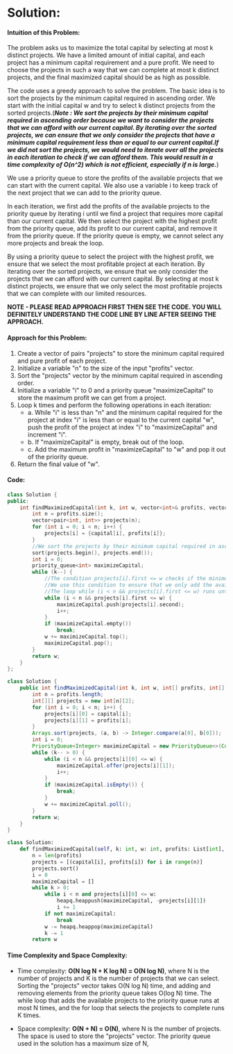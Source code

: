 # Solution:
#### Intuition of this Problem:
The problem asks us to maximize the total capital by selecting at most k distinct projects. We have a limited amount of initial capital, and each project has a minimum capital requirement and a pure profit. We need to choose the projects in such a way that we can complete at most k distinct projects, and the final maximized capital should be as high as possible.

The code uses a greedy approach to solve the problem. The basic idea is to sort the projects by the minimum capital required in ascending order. We start with the initial capital w and try to select k distinct projects from the sorted projects.(***Note : We sort the projects by their minimum capital required in ascending order because we want to consider the projects that we can afford with our current capital. By iterating over the sorted projects, we can ensure that we only consider the projects that have a minimum capital requirement less than or equal to our current capital.If we did not sort the projects, we would need to iterate over all the projects in each iteration to check if we can afford them. This would result in a time complexity of O(n^2) which is not efficient, especially if n is large.***)

We use a priority queue to store the profits of the available projects that we can start with the current capital. We also use a variable i to keep track of the next project that we can add to the priority queue.

In each iteration, we first add the profits of the available projects to the priority queue by iterating i until we find a project that requires more capital than our current capital. We then select the project with the highest profit from the priority queue, add its profit to our current capital, and remove it from the priority queue. If the priority queue is empty, we cannot select any more projects and break the loop.

By using a priority queue to select the project with the highest profit, we ensure that we select the most profitable project at each iteration. By iterating over the sorted projects, we ensure that we only consider the projects that we can afford with our current capital. By selecting at most k distinct projects, we ensure that we only select the most profitable projects that we can complete with our limited resources.
<!-- Describe your first thoughts on how to solve this problem. -->
**NOTE - PLEASE READ APPROACH FIRST THEN SEE THE CODE. YOU WILL DEFINITELY UNDERSTAND THE CODE LINE BY LINE AFTER SEEING THE APPROACH.**

#### Approach for this Problem:
1. Create a vector of pairs "projects" to store the minimum capital required and pure profit of each project.
2. Initialize a variable "n" to the size of the input "profits" vector.
3. Sort the "projects" vector by the minimum capital required in ascending order.
4. Initialize a variable "i" to 0 and a priority queue "maximizeCapital" to store the maximum profit we can get from a project.
5. Loop k times and perform the following operations in each iteration:
    - a. While "i" is less than "n" and the minimum capital required for the project at index "i" is less than or equal to the current capital "w", push the profit of the project at index "i" to "maximizeCapital" and increment "i".
    - b. If "maximizeCapital" is empty, break out of the loop.
    - c. Add the maximum profit in "maximizeCapital" to "w" and pop it out of the priority queue.
1. Return the final value of "w".
<!-- Describe your approach to solving the problem. -->


#### Code:
```cpp
class Solution {
public:
    int findMaximizedCapital(int k, int w, vector<int>& profits, vector<int>& capital) {
        int n = profits.size();
        vector<pair<int, int>> projects(n);
        for (int i = 0; i < n; i++) {
            projects[i] = {capital[i], profits[i]};
        }
        //We sort the projects by their minimum capital required in ascending order because we want to consider the projects that we can afford with our current capital. By iterating over the sorted projects, we can ensure that we only consider the projects that have a minimum capital requirement less than or equal to our current capital.
        sort(projects.begin(), projects.end());
        int i = 0;
        priority_queue<int> maximizeCapital;
        while (k--) {
            //The condition projects[i].first <= w checks if the minimum capital requirement of the next project is less than or equal to our current capital w. If this condition is true, we can add the project to the priority queue because we have enough capital to start the project.
            //We use this condition to ensure that we only add the available projects that we can afford to the priority queue. By checking the minimum capital requirement of the next project before adding it to the priority queue, we can avoid adding projects that we cannot afford, and we can focus on selecting the most profitable project that we can afford with our current capital.
            //The loop while (i < n && projects[i].first <= w) runs until we add all the available projects that we can afford to the priority queue
            while (i < n && projects[i].first <= w) {
                maximizeCapital.push(projects[i].second);
                i++;
            }
            if (maximizeCapital.empty())
                break;
            w += maximizeCapital.top();
            maximizeCapital.pop();
        }
        return w;
    }
};
```
```Java
class Solution {
    public int findMaximizedCapital(int k, int w, int[] profits, int[] capital) {
        int n = profits.length;
        int[][] projects = new int[n][2];
        for (int i = 0; i < n; i++) {
            projects[i][0] = capital[i];
            projects[i][1] = profits[i];
        }
        Arrays.sort(projects, (a, b) -> Integer.compare(a[0], b[0]));
        int i = 0;
        PriorityQueue<Integer> maximizeCapital = new PriorityQueue<>(Collections.reverseOrder());
        while (k-- > 0) {
            while (i < n && projects[i][0] <= w) {
                maximizeCapital.offer(projects[i][1]);
                i++;
            }
            if (maximizeCapital.isEmpty()) {
                break;
            }
            w += maximizeCapital.poll();
        }
        return w;
    }
}

```
```Python
class Solution:
    def findMaximizedCapital(self, k: int, w: int, profits: List[int], capital: List[int]) -> int:
        n = len(profits)
        projects = [(capital[i], profits[i]) for i in range(n)]
        projects.sort()
        i = 0
        maximizeCapital = []
        while k > 0:
            while i < n and projects[i][0] <= w:
                heapq.heappush(maximizeCapital, -projects[i][1])
                i += 1
            if not maximizeCapital:
                break
            w -= heapq.heappop(maximizeCapital)
            k -= 1
        return w

```

#### Time Complexity and Space Complexity:
- Time complexity: **O(N log N + K log N) = O(N log N)**, where N is the number of projects and K is the number of projects that we can select. Sorting the "projects" vector takes O(N log N) time, and adding and removing elements from the priority queue takes O(log N) time. The while loop that adds the available projects to the priority queue runs at most N times, and the for loop that selects the projects to complete runs K times.
<!-- Add your time complexity here, e.g. $$O(n)$$ -->

- Space complexity: **O(N + N) = O(N)**, where N is the number of projects. The space is used to store the "projects" vector. The priority queue used in the solution has a maximum size of N,
<!-- Add your space complexity here, e.g. $$O(n)$$ -->